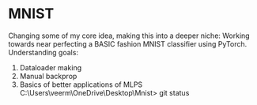 # MNIST
Changing some of my core idea, making this into a deeper niche:
Working towards near perfecting a BASIC fashion MNIST classifier using PyTorch.
Understanding goals:

1) Dataloader making
2) Manual backprop
3) Basics of better applications of MLPS C:\Users\veerm\OneDrive\Desktop\Mnist> git status
